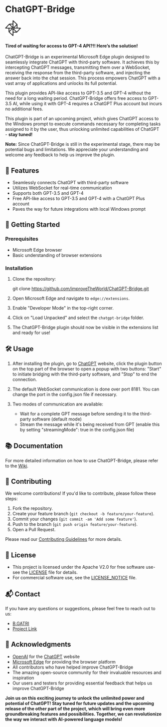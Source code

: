 # ChatGPT-Bridge

![ChatGPT-Bridge Logo](./icon48.png)


#### Tired of waiting for access to GPT-4 API?!! Here’s the solution! 
ChatGPT-Bridge is an experimental Microsoft Edge plugin designed to seamlessly integrate ChatGPT with third-party software. It achieves this by intercepting ChatGPT messages, transmitting them over a WebSocket, receiving the response from the third-party software, and injecting the answer back into the chat session. This process empowers ChatGPT with a vast array of applications and unlocks its full potential.

This plugin provides API-like access to GPT-3.5 and GPT-4 without the need for a long waiting period. ChatGPT-Bridge offers free access to GPT-3.5 AI, while using it with GPT-4 requires a ChatGPT Plus account but incurs no additional fees.

This plugin is part of an upcoming project, which gives ChatGPT access to the Windows prompt to execute commands necessary for completing tasks assigned to it by the user, thus unlocking unlimited capabilities of ChatGPT - **stay tuned!**

**Note:** Since ChatGPT-Bridge is still in the experimental stage, there may be potential bugs and limitations. We appreciate your understanding and welcome any feedback to help us improve the plugin.

## 🌟 Features

- Seamlessly connects ChatGPT with third-party software
- Utilizes WebSocket for real-time communication
- Supports both GPT-3.5 and GPT-4
- Free API-like access to GPT-3.5 and GPT-4 with a ChatGPT Plus account
- Paves the way for future integrations with local Windows prompt

## 🚀 Getting Started

### Prerequisites

- Microsoft Edge browser
- Basic understanding of browser extensions

### Installation

1. Clone the repository:

   git clone https://github.com/improveTheWorld/ChatGPT-Bridge.git
    
2. Open Microsoft Edge and navigate to `edge://extensions`.

3. Enable "Developer Mode" in the top-right corner.

4. Click on "Load Unpacked" and select the `chatgpt-bridge` folder.

5. The ChatGPT-Bridge plugin should now be visible in the extensions list and ready for use!

## 🛠️ Usage

1. After installing the plugin, go to [ChatGPT](https://chat.openai.com/chat) website, click the plugin button on the top part of the browser to open a popup with two buttons: "Start" to initiate bridging with the third-party software, and "Stop" to end the connection.

2. The default WebSocket communication is done over port 8181. You can change the port in the config.json file if necessary.

3. Two modes of communication are available:

   - Wait for a complete GPT message before sending it to the third-party software (default mode)
   - Stream the message while it's being received from GPT (enable this by setting "streamingMode": true in the config.json file)

## 📚 Documentation

For more detailed information on how to use ChatGPT-Bridge, please refer to the [Wiki](https://github.com/improveTheWorld/ChatGPT-Bridge/wiki).

## 📧 Contributing

We welcome contributions! If you'd like to contribute, please follow these steps:

1. Fork the repository.
2. Create your feature branch (`git checkout -b feature/your-feature`).
3. Commit your changes (`git commit -am 'Add some feature'`).
4. Push to the branch (`git push origin feature/your-feature`).
5. Open a Pull Request.

Please read our [Contributing Guidelines](./CONTRIBUTING.md) for more details.

## 🔐 License

- This project is licensed under the Apache V2.0 for free software use- see the [LICENSE](./LICENSE-APACHE.txt) file for details.
- For commercial software use, see the [LICENSE_NOTICE](./LICENSE_NOTICE.md) file.

## 📬 Contact

If you have any questions or suggestions, please feel free to reach out to us:

- [B.GATRI](mailto:bilelgatri@gmail.com)
- [Project Link](https://github.com/improveTheWorld/ChatGPT-Bridge)

## 🎉 Acknowledgments

- [OpenAI](https://www.openai.com/) for the [ChatGPT](https://chat.openai.com/chat) website
- [Microsoft Edge](https://www.microsoft.com/en-us/edge) for providing the browser platform
- All contributors who have helped improve ChatGPT-Bridge
- The amazing open-source community for their invaluable resources and inspiration
- Our users and testers for providing essential feedback that helps us improve ChatGPT-Bridge

**Join us on this exciting journey to unlock the unlimited power and potential of ChatGPT! Stay tuned for future updates and the upcoming release of the other part of the project, which will bring even more groundbreaking features and possibilities. Together, we can revolutionize the way we interact with AI-powered language models!**
